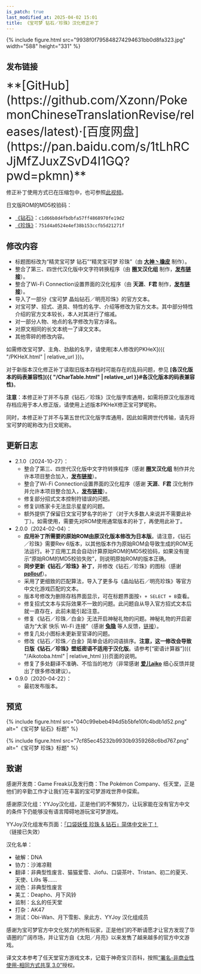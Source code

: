 ```yaml
---
is_patch: true
last_modified_at: 2025-04-02 15:01
title: 《宝可梦 钻石／珍珠》汉化修正补丁
---
```

{% include figure.html src="9938f0f795848274294631bb0d8fa323.jpg" width="588" height="331" %}

## 发布链接
<div class="alert alert-info text-center" role="alert" markdown="1" style="font-size: 2rem;">
**[GitHub](https://github.com/Xzonn/PokemonChineseTranslationRevise/releases/latest)·[百度网盘](https://pan.baidu.com/s/1tLhRCJjMfZJuxZSvD4I1GQ?pwd=pkmn)**
</div>

修正补丁使用方式已在压缩包中，也可参照[此视频](https://www.bilibili.com/video/BV1oH1xYXEdb/)。

日文版ROM的MD5校验码：

- [《钻石》](https://datomatic.no-intro.org/index.php?page=show_record&s=28&n=6641)：`c1d66b8d4fbdbfa57ff4868970fe19d2`
- [《珍珠》](https://datomatic.no-intro.org/index.php?page=show_record&s=28&n=4929)：`751d4a0524e4ef38b153ccfb5d21271f`

## 修改内容
- 标题图标改为“精灵宝可梦 钻石”“精灵宝可梦 珍珠”（由 **[大神丶橡皮](https://tieba.baidu.com/home/main?un=%E5%A4%A7%E7%A5%9E%E4%B8%B6%E6%A9%A1%E7%9A%AE&ie=utf-8)** 制作）。
- 整合了第三、四世代汉化版中文字符转换程序（由 **圈叉汉化组** 制作，**[发布链接](https://bbs.oldmantvg.net/thread-44009.htm)**）。
- 整合了Wi-Fi Connection设置界面的汉化程序（由 **天涯**、**F君** 制作，**[发布链接](https://github.com/R-YaTian/DS-Internet-CHS)**）。
- 导入了一部分《宝可梦 晶灿钻石／明亮珍珠》的官方文本。
- 对宝可梦、招式、道具、特性的名字、介绍等修改为官方文本。其中部分特性介绍的官方文本较长，本人对其进行了缩减。
- 对一部分人物、地点的名字修改为官方译名。
- 对原文相同的长文本统一了译文文本。
- 其他零碎的修改内容。

如需修改宝可梦、主角、劲敌的名字，请使用[本人修改的PKHeX]({{ "/PKHeX.html" | relative_url }})。

对于新版本汉化修正补丁读取旧版本存档时可能存在的乱码问题，参见 **[各汉化版本的码表兼容性]({{ "/CharTable.html" | relative_url }}#各汉化版本的码表兼容性)**。

<div class="alert alert-warning" role="alert">
<p><strong>注意</strong>：本修正补丁并不与原《钻石／珍珠》汉化版字库通用，如需将原汉化版游戏存档应用于本人修正版，请使用上述版本PKHeX修正宝可梦昵称。</p>
<p>同时，本修正补丁并不与第五世代汉化版字库通用，因此如需跨世代传输，请先将宝可梦的昵称改为日文昵称。</p>
</div>

## 更新日志
- 2.1.0（2024-10-27）：
  - 整合了第三、四世代汉化版中文字符转换程序（感谢 **圈叉汉化组** 制作并允许本项目整合加入，**[发布链接](https://bbs.oldmantvg.net/thread-44009.htm)**）。
  - 整合了Wi-Fi Connection设置界面的汉化程序（感谢 **天涯**、**F君** 汉化制作并允许本项目整合加入，**[发布链接](https://github.com/R-YaTian/DS-Internet-CHS)**）。
  - 修复部分招式文本控制符错误的问题。
  - 修复训练家卡无法显示星星的问题。
  - 额外提供了保留日文宝可梦名字的补丁（对于大多数人来说并不需要此补丁）。如需使用，需要先对ROM使用通常版本的补丁，再使用此补丁。
- 2.0.0（2024-02-04）：
  - **应用补丁所需要的原始ROM由原汉化版本修改为日本版**。请注意，《钻石／珍珠》需要Rev 6版本，以其他版本作为原始ROM会导致生成的ROM无法运行。补丁应用工具会自动计算原始ROM的MD5校验码，如果没有提示“原始ROM的MD5校验失败”，则说明原始ROM的版本正确。
  - **同步更新《钻石／珍珠》补丁**，并修改《钻石／珍珠》的图标（感谢 **[ppllouf](https://github.com/ppllouf)**）。
  - 采用了更细致的匹配算法，导入了更多与《晶灿钻石／明亮珍珠》等官方中文化游戏匹配的文本。
  - 版本号修改为删除存档界面显示，可在标题界面按`↑ + SELECT + B`查看。
  - 修复招式文本与实际效果不一致的问题。此问题自从导入官方招式文本后就一直存在，此前未能引起注意。
  - 修复《钻石／珍珠／白金》无法开启神秘礼物的问题。神秘礼物的开启密语为“大家 快乐 Wi-Fi 连接”（感谢 **[兔隐](https://tieba.baidu.com/home/main?id=tb.1.b078b4c8.5EUyhmk8zkrkK__di08swQ)** 等人反馈，[链接](https://tieba.baidu.com/p/7213514184)）。
  - 修复几处小图标未更新至官译的问题。
  - 修改《钻石／珍珠／白金》简单会话的词语排序。**注意，这一修改会导致日版《钻石／珍珠》壁纸密语不适用于汉化版**。请参考[“密语计算器”]({{ "/Aikotoba.html" | relative_html }})页面的说明。
  - 修复了多处翻译不准确、不恰当的地方（非常感谢 **[爱儿aiko](https://space.bilibili.com/101749351)** 细心反馈并提出了很多修改建议）。
- 0.9.0（2020-04-22）：
  - 最初发布版本。

## 预览
{% include figure.html src="040c99ebeb494d5b5bfe10fc4bdb1d52.png" alt="《宝可梦 钻石》标题" %}

{% include figure.html src="7cf85ec45232b9930b9359268c6bd767.png" alt="《宝可梦 珍珠》标题" %}

## 致谢
感谢开发商：Game Freak以及发行商：The Pokémon Company、任天堂，正是他们的辛勤工作才让我们在丰富的宝可梦游戏世界中探索。

感谢原汉化组：YYJoy汉化组，正是他们的不懈努力，让玩家能在没有官方中文的条件下仍能够没有语言障碍地游玩宝可梦游戏。

YYJoy汉化组发布页面：[「口袋妖怪 珍珠 & 钻石」简体中文补丁！](http://bbs.yyjoy.com/thread-54130-1-1.html)（链接已失效）

汉化名单：

- 破解：DNA
- 协力：沙滩凉鞋
- 翻译：非典型性废言、猫猫爱雪、Jiofu、口袋茶叶、Tristan、初二的夏天、天使、Li9s 等……
- 润色：非典型性废言
- 美工：Deapho、月下风铃
- 监制：幺幺的任天堂
- 打杂：AK47
- 测试：Obi-Wan、月下雪影、泉此方、YYJoy 汉化组成员

感谢为宝可梦官方中文化努力的所有玩家，正是他们的不断请愿才让官方发现了华语圈的广阔市场，并让官方自《太阳／月亮》以来发售了越来越多的官方中文游戏。

译文文本参考了任天堂官方游戏文本，记载于神奇宝贝百科，按照[“署名-非商业性使用-相同方式共享 3.0”](https://creativecommons.org/licenses/by-nc-sa/3.0/deed.zh)授权。
